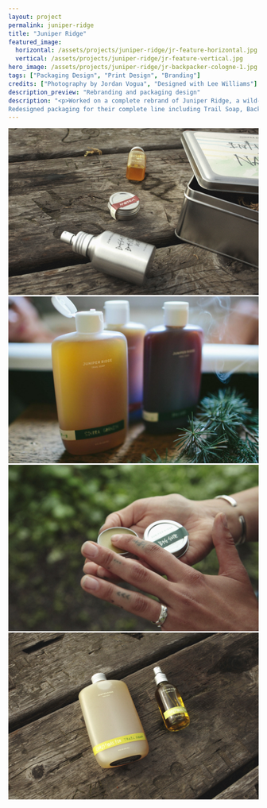 ```yaml
---
layout: project
permalink: juniper-ridge
title: "Juniper Ridge"
featured_image:
  horizontal: /assets/projects/juniper-ridge/jr-feature-horizontal.jpg
  vertical: /assets/projects/juniper-ridge/jr-feature-vertical.jpg
hero_image: /assets/projects/juniper-ridge/jr-backpacker-cologne-1.jpg
tags: ["Packaging Design", "Print Design", "Branding"]
credits: ["Photography by Jordan Vogua", "Designed with Lee Williams"]
description_preview: "Rebranding and packaging design"
description: "<p>Worked on a complete rebrand of Juniper Ridge, a wild-harvested fragrance company, to visually unify their brand.
Redesigned packaging for their complete line including Trail Soap, Backpacker's Cologne, Cabin Spray, Campfire Incense and Smudge's.</p>"
---
```


<div class="grid">
  <div class="grid__col-12">
    <img class="reveal reveal--out" src="/assets/projects/juniper-ridge/jr-box-set-1.jpg" />
  </div>
</div>

<div class="full-bleed">
  <img class="reveal reveal--out" src="/assets/projects/juniper-ridge/jr-soaps.jpg"/>
</div>

<div class="grid">
  <div class="grid__col-12">
    <img class="reveal reveal--out" src="/assets/projects/juniper-ridge/jr-trail-resin-cologne-big-sur-1.jpg" />
  </div>
</div>

<div class="grid">
  <div class="grid__col-12 grid__col--bleed-bottom">
    <img class="reveal reveal--out" src="/assets/projects/juniper-ridge/jr-christmas-fur-set-1.jpg" />
  </div>
</div>